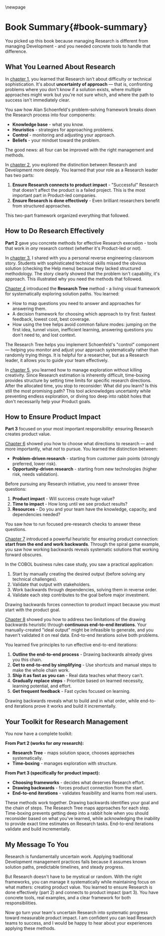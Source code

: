 \newpage

# Book Summary{#book-summary}

You picked up this book because managing Research is different from managing Development - and you needed concrete tools to handle that difference.

## What You Learned About Research

In [chapter 1](#what-is-research), you learned that Research isn't about difficulty or technical sophistication. It's about **uncertainty of approach** — that is, confronting problems where you don't know if a solution exists, where multiple approaches might work but you're not sure which, and where the path to success isn't immediately clear.

You saw how Alan Schoenfeld's problem-solving framework breaks down the Research process into four components:
- **Knowledge base** - what you know.
- **Heuristics** - strategies for approaching problems.
- **Control** - monitoring and adjusting your approach.
- **Beliefs** - your mindset toward the problem.

The good news: all four can be improved with the right management and methods.

In [chapter 2](#research-and-development), you explored the distinction between Research and Development more deeply. You learned that your role as a Research leader has two parts:
1. **Ensure Research connects to product impact** - "Successful" Research that doesn't affect the product is a failed project. This is the most important part in Product-led companies.
2. **Ensure Research is done effectively** - Even brilliant researchers benefit from structured approaches.

This two-part framework organized everything that followed.

## How to Do Research Effectively

**Part 2** gave you concrete methods for effective Research execution - tools that work in *any* research context (whether it's Product-led or not).

In [chapter 3](#why-methodology-matters), I shared with you a personal reverse engineering classroom story. Students with sophisticated technical skills missed the obvious solution (checking the Help menu) because they lacked structured methodology. The story clearly showed that the problem isn't capability, it's approach. This illustrated why you need the methods that followed.

[Chapter 4](#the-research-tree) introduced the **Research Tree** method - a living visual framework for systematically exploring solution paths. You learned:
- How to map questions you need to answer and approaches for answering them.
- A decision framework for choosing which approach to try first: fastest feedback, lowest cost, best coverage.
- How using the tree helps avoid common failure modes: jumping on the first idea, tunnel vision, inefficient learning, answering questions you don't need to, and lost context.

The Research Tree helps you implement Schoenfeld's "control" component — helping you monitor and adjust your approach systematically rather than randomly trying things. It is helpful for a researcher, but as a Research leader, it allows you to guide your team effectively.

In [chapter 5](#time-boxing), you learned how to manage exploration without killing creativity. Since Research estimation is inherently difficult, time-boxing provides structure by setting time limits for specific research directions. After the allocated time, you stop to reconsider: What did you learn? Is this still the most promising path? This tool acknowledges uncertainty while preventing endless exploration, or diving too deep into rabbit holes that don't necessarily help your Product goals.

## How to Ensure Product Impact

**Part 3** focused on your most important responsibility: ensuring Research creates product value.

[Chapter 6](#how-to-choose-research-initiatives) showed you how to choose what directions to research — and more importantly, what *not* to pursue. You learned the distinction between:
- **Problem-driven research** - starting from customer pain points (strongly preferred, lower risk).
- **Opportunity-driven research** - starting from new technologies (higher risk, needs validation).

Before pursuing any Research initiative, you need to answer three questions:
1. **Product impact** - Will success create huge value?
2. **Time to impact** - How long until we see product results?
3. **Resources** - Do you and your team have the knowledge, capacity, and dependencies needed?

You saw how to run focused pre-research checks to answer these questions.

[Chapter 7](#drawing-backwards) introduced a powerful heuristic for ensuring product connection: **start from the end and work backwards**. Through the spiral game example, you saw how working backwards reveals systematic solutions that working forward obscures.

In the COBOL business rules case study, you saw a practical application:
1. Start by manually creating the desired output (before solving any technical challenges).
2. Validate that output with stakeholders.
3. Work backwards through dependencies, solving them in reverse order.
4. Validate each step contributes to the goal before major investment.

Drawing backwards forces connection to product impact because you must start with the product goal.

[Chapter 8](#end-to-end) showed you how to address two limitations of the drawing backwards heuristic through **continuous end-to-end iterations**. Your manually-created "ideal output" might be infeasible to generate, and you haven't validated it on real data. End-to-end iterations solve both problems.

You learned five principles to run effective end-to-end iterations:
1. **Outline the end-to-end process** - Drawing backwards already gives you this chain.
2. **Get to end-to-end by simplifying** - Use shortcuts and manual steps to make the whole chain work.
3. **Ship it as fast as you can** - Real data teaches what theory can't.
4. **Gradually replace steps** - Prioritize based on learned necessity, learning potential, and effort.
5. **Get frequent feedback** - Fast cycles focused on learning.

Drawing backwards reveals what to build and in what order, while end-to-end iterations prove it works and build it incrementally.

## Your Toolkit for Research Management

You now have a complete toolkit:

**From Part 2 (works for *any* research):**
- **Research Tree** - maps solution space, chooses approaches systematically.
- **Time-boxing** - manages exploration with structure.

**From Part 3 (specifically for product impact):**
- **Choosing frameworks** - decides what deserves Research effort.
- **Drawing backwards** - forces product connection from the start.
- **End-to-end iterations** - validates feasibility and learns from real users.

These methods work together. Drawing backwards identifies your goal and the chain of steps. The Research Tree maps approaches for each step. Time-boxing prevents getting deep into a rabbit hole when you should reconsider based on what you've learned, while acknowledging the inability to provide exact time estimates on Research tasks. End-to-end iterations validate and build incrementally.

## My Message To You

Research is fundamentally uncertain work. Applying traditional Development management practices fails because it assumes known solution paths, predictable timelines, and steady progress.

But Research doesn't have to be mystical or random. With the right frameworks, you can manage it systematically while maintaining focus on what matters: creating product value. You learned to ensure Research is done effectively (part 2) and connects to product impact (part 3). You have concrete tools, real examples, and a clear framework for both responsibilities.

Now go turn your team's uncertain Research into systematic progress toward measurable product impact. I am confident you can lead Research teams to success, and I would be happy to hear about your experiences applying these methods.